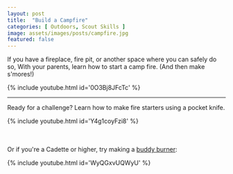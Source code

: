 ```yaml
---
layout: post
title:  "Build a Campfire"
categories: [ Outdoors, Scout Skills ]
image: assets/images/posts/campfire.jpg
featured: false
---
```


If you have a fireplace, fire pit, or another space where you can safely do so, With your parents, learn how to start a camp fire. (And then make s'mores!)

{% include youtube.html id='0O3Bj8JFcTc' %}

----

Ready for a challenge? Learn how to make fire starters using a pocket knife.

{% include youtube.html id='Y4g1coyFzi8' %}

<br/><br/>
Or if you're a Cadette or higher, try making a [buddy burner](https://www.girlscouts.org/en/girl-scouts-at-home/activities-for-girls/seniors/senior-adventure-camper-badge-activity.html):

{% include youtube.html id='WyQGxvUQWyU' %}




